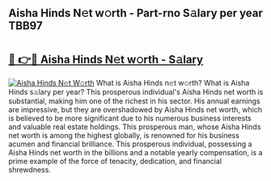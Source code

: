 ## Aisha Hinds N𝚎t w𝚘rth - Part-rno S𝚊lary per year TBB97

# <h2><a href="http://gc3fkiy.nevu.top/?p=Aisha+Hinds">🔗 👉🔴 Aisha Hinds N𝚎t w𝚘rth - S𝚊lary</a></h2>

[![Aisha Hinds N𝚎t W𝚘rth](https://i.imgur.com/Oavwk0R.jpeg)](http://gc3fkiy.nevu.top/?p=Aisha+Hinds)
What is Aisha Hinds n𝚎t w𝚘rth? What is Aisha Hinds s𝚊lary per year?
This prosperous individual's Aisha Hinds net worth is substantial, making him one of the richest in his sector. His annual earnings are impressive, but they are overshadowed by Aisha Hinds net worth, which is believed to be more significant due to his numerous business interests and valuable real estate holdings. This prosperous man, whose Aisha Hinds net worth is among the highest globally, is renowned for his business acumen and financial brilliance. This prosperous individual, possessing a Aisha Hinds net worth in the billions and a notable yearly compensation, is a prime example of the force of tenacity, dedication, and financial shrewdness.
